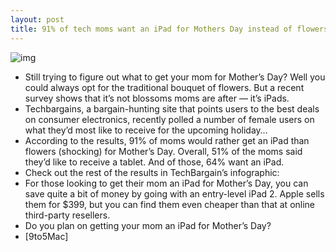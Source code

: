 ```yaml
---
layout: post
title: 91% of tech moms want an iPad for Mothers Day instead of flowers
---
```

![img](http://media.idownloadblog.com/wp-content/uploads/2012/05/flowers-for-ipads.jpg)
* Still trying to figure out what to get your mom for Mother’s Day? Well you could always opt for the traditional bouquet of flowers. But a recent survey shows that it’s not blossoms moms are after — it’s iPads.
* Techbargains, a bargain-hunting site that points users to the best deals on consumer electronics, recently polled a number of female users on what they’d most like to receive for the upcoming holiday…
* According to the results, 91% of moms would rather get an iPad than flowers (shocking) for Mother’s Day. Overall, 51% of the moms said they’d like to receive a tablet. And of those, 64% want an iPad.
* Check out the rest of the results in TechBargain’s infographic:
* For those looking to get their mom an iPad for Mother’s Day, you can save quite a bit of money by going with an entry-level iPad 2. Apple sells them for $399, but you can find them even cheaper than that at online third-party resellers.
* Do you plan on getting your mom an iPad for Mother’s Day?
* [9to5Mac]

